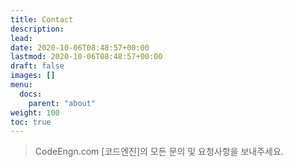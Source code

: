 ```yaml
---
title: Contact
description: 
lead: 
date: 2020-10-06T08:48:57+00:00
lastmod: 2020-10-06T08:48:57+00:00
draft: false
images: []
menu:
  docs:
    parent: "about"
weight: 100
toc: true
---
```



> CodeEngn.com [코드엔진]의 모든 문의 및 요청사항을 보내주세요.

